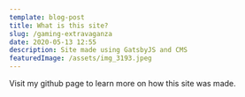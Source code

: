 ```yaml
---
template: blog-post
title: What is this site?
slug: /gaming-extravaganza
date: 2020-05-13 12:55
description: Site made using GatsbyJS and CMS
featuredImage: /assets/img_3193.jpeg
---
```

Visit my github page to learn more on how this site was made.
